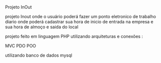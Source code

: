 Projeto InOut 

projeto Inout onde o usuário poderá fazer um ponto eletronico de trabalho diario
onde poderá cadastrar sua hora de inicio de entrada na empresa e sua hora de almoço e saida do local


projeto feito em linguagem PHP
utilizando arquiteturas e conexões :

MVC
PDO
POO

utilizando banco de dados mysql 